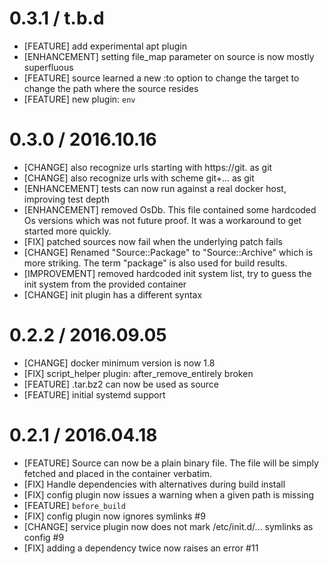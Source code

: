 # 0.3.1 / t.b.d

* [FEATURE] add experimental apt plugin
* [ENHANCEMENT] setting file_map parameter on source is now mostly superfluous
* [FEATURE] source learned a new :to option to change the target to change the path where the source resides
* [FEATURE] new plugin: `env`

# 0.3.0 / 2016.10.16

* [CHANGE] also recognize urls starting with https://git. as git
* [CHANGE] also recognize urls with scheme git+... as git
* [ENHANCEMENT] tests can now run against a real docker host, improving test depth
* [ENHANCEMENT] removed OsDb. This file contained some hardcoded Os versions which was not future proof. It was a workaround to get started more quickly.
* [FIX] patched sources now fail when the underlying patch fails
* [CHANGE] Renamed "Source::Package" to "Source::Archive" which is more striking. The term "package" is also used for build results.
* [IMPROVEMENT] removed hardcoded init system list, try to guess the init system from the provided container
* [CHANGE] init plugin has a different syntax

# 0.2.2 / 2016.09.05

* [CHANGE] docker minimum version is now 1.8
* [FIX] script_helper plugin: after_remove_entirely broken
* [FEATURE] .tar.bz2 can now be used as source
* [FEATURE] initial systemd support

# 0.2.1 / 2016.04.18

* [FEATURE] Source can now be a plain binary file. The file will be simply fetched and placed in the container verbatim.
* [FIX] Handle dependencies with alternatives during build install
* [FIX] config plugin now issues a warning when a given path is missing
* [FEATURE] `before_build`
* [FIX] config plugin now ignores symlinks #9
* [CHANGE] service plugin now does not mark /etc/init.d/... symlinks as config #9
* [FIX] adding a dependency twice now raises an error #11
